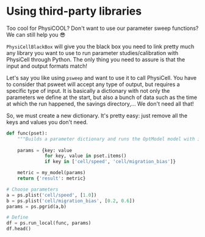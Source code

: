 # Using third-party libraries

Too cool for PhysiCOOL? Don't want to use our parameter sweep functions? We can still help you 😎

`PhysiCellBlackBox` will give you the black box you need to link pretty much any library you want to use to run parameter studies/calibration with PhysiCell through Python. The only thing you need to assure is that the input and output formats match!

Let's say you like using `psweep` and want to use it to call PhysiCell. You have to consider that psweet will accept any type of output, but requires a specific type of input. It is basically a dictionary with not only the parameters we define at the start, but also a bunch of data such as the time at which the run happened, the savings directory,... We don't need all that!

So, we must create a new dictionary. It's pretty easy: just remove all the keys and values you don't need.

```python
def func(pset): 
    """Builds a parameter dictionary and runs the OptModel model with it."""
    
    params = {key: value
              for key, value in pset.items()
              if key in ['cell/speed', 'cell/migration_bias']}

    metric = my_model(params)
    return {'result': metric}

# Choose parameters
a = ps.plist('cell/speed', [1.0])
b = ps.plist('cell/migration_bias', [0.2, 0.6])
params = ps.pgrid(a,b)

# Define 
df = ps.run_local(func, params)
df.head()
```
